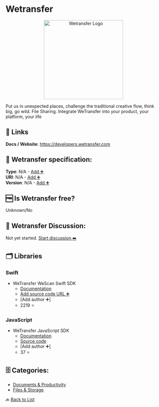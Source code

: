 # Wetransfer
<p align="center">
    <img width="256" src="https://raw.githubusercontent.com/apis-list/apis-list/main/apis/wetransfer/logo_256x256.png" alt="Wetransfer Logo"/>
</p>
Put us in unexpected places, challenge the traditional creative flow, think big, go wild. File Sharing. Integrate WeTransfer into your product, your platform, your life

##  🔗 Links
**Docs / Website**: https://developers.wetransfer.com

## 🧬 Wetransfer specification:
**Type**: N/A - [Add ➕](https://github.com/apis-list/apis-list/edit/main/apis-list.yaml)  
**URI**: N/A - [Add ➕](https://github.com/apis-list/apis-list/edit/main/apis-list.yaml)  
**Version**: N/A - [Add ➕](https://github.com/apis-list/apis-list/edit/main/apis-list.yaml)

## 🆓 Is Wetransfer free?
 Unknown/No 

## 💬 Wetransfer Discussion:
Not yet started. [Start discussion ➡️](https://github.com/apis-list/apis-list/discussions/new)

## 🗂️ Libraries
### Swift
- WeTransfer WeScan Swift SDK
    - [Documentation](https://github.com/WeTransfer/WeScan)
    - [Add source code URL ➕]()
    - [Add author ➕]
    - 2219 ⭐

### JavaScript
- WeTransfer JavaScript SDK
    - [Documentation](https://wetransfer.github.io/wt-api-docs/index.html#sdks)
    - [Source code](https://github.com/WeTransfer/wt-js-sdk)
    - [Add author ➕]
    - 37 ⭐


## 🗄️ Categories:
- [Documents & Productivity](https://github.com/apis-list/apis-list#documents--productivity-)
- [Files & Storage](https://github.com/apis-list/apis-list#files--storage-)

🔙  [Back to List](https://github.com/apis-list/apis-list)
